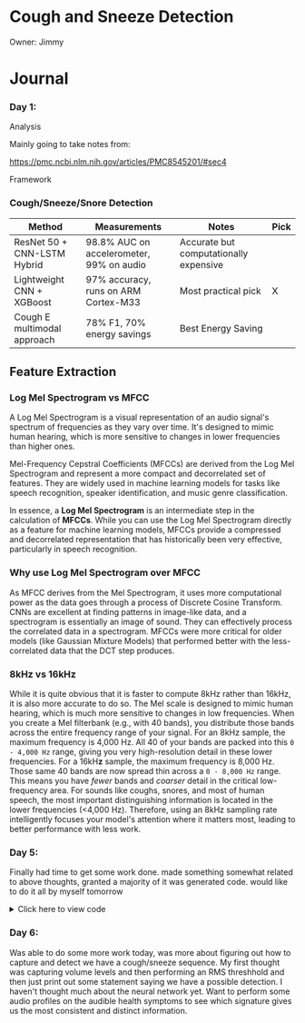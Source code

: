 # Cough and Sneeze Detection

Owner: Jimmy

# Journal

### Day 1:

Analysis

Mainly going to take notes from:

https://pmc.ncbi.nlm.nih.gov/articles/PMC8545201/#sec4

Framework

### Cough/Sneeze/Snore Detection

| Method                      | Measurements                             | Notes                                  | Pick |
| --------------------------- | ---------------------------------------- | -------------------------------------- | ---- |
| ResNet 50 + CNN-LSTM Hybrid | 98.8% AUC on accelerometer, 99% on audio | Accurate but computationally expensive |      |
| Lightweight CNN + XGBoost   | 97% accuracy, runs on ARM Cortex-M33     | Most practical pick                    | X    |
| Cough E multimodal approach | 78% F1, 70% energy savings               | Best Energy Saving                     |      |

## Feature Extraction

### Log Mel Spectrogram vs MFCC

A Log Mel Spectrogram is a visual representation of an audio signal's spectrum of frequencies as they vary over time. It's designed to mimic human hearing, which is more sensitive to changes in lower frequencies than higher ones.

Mel-Frequency Cepstral Coefficients (MFCCs) are derived from the Log Mel Spectrogram and represent a more compact and decorrelated set of features. They are widely used in machine learning models for tasks like speech recognition, speaker identification, and music genre classification.

In essence, a **Log Mel Spectrogram** is an intermediate step in the calculation of **MFCCs**. While you can use the Log Mel Spectrogram directly as a feature for machine learning models, MFCCs provide a compressed and decorrelated representation that has historically been very effective, particularly in speech recognition.

### Why use Log Mel Spectrogram over MFCC

As MFCC derives from the Mel Spectrogram, it uses more computational power as the data goes through a process of Discrete Cosine Transform. CNNs are excellent at finding patterns in image-like data, and a spectrogram is essentially an image of sound. They can effectively process the correlated data in a spectrogram. MFCCs were more critical for older models (like Gaussian Mixture Models) that performed better with the less-correlated data that the DCT step produces.

### 8kHz vs 16kHz

While it is quite obvious that it is faster to compute 8kHz rather than 16kHz, it is also more accurate to do so. The Mel scale is designed to mimic human hearing, which is much more sensitive to changes in low frequencies. When you create a Mel filterbank (e.g., with 40 bands), you distribute those bands across the entire frequency range of your signal. For an 8kHz sample, the maximum frequency is 4,000 Hz. All 40 of your bands are packed into this `0 - 4,000 Hz` range, giving you very high-resolution detail in these lower frequencies. For a 16kH**z** sample, the maximum frequency is 8,000 Hz. Those same 40 bands are now spread thin across a `0 - 8,000 Hz` range. This means you have _fewer_ bands and _coarser_ detail in the critical low-frequency area.
For sounds like coughs, snores, and most of human speech, the most important distinguishing information is located in the lower frequencies (<4,000 Hz). Therefore, using an 8kHz sampling rate intelligently focuses your model's attention where it matters most, leading to better performance with less work.

### Day 5:

Finally had time to get some work done. made something somewhat related to above thoughts, granted a majority of it was generated code. would like to do it all by myself tomorrow

<details>
    <summary>Click here to view code </summary>
    ```

    import numpy as np
    import sounddevice as sd
    import librosa
    import threading
    from collections import deque
    from dataclasses import dataclass
    import time
    import queue
    import matplotlib.pyplot as plt
    from matplotlib.animation import FuncAnimation
    import matplotlib

    matplotlib.use('TkAgg')

    @dataclass
    class AudioConfig:
    sample_rate: int = 8000
    channels: int = 1

        # Spectrogram parameters
        n_fft: int = 512
        hop_length: int = 256
        n_mels: int = 40

        # Buffer management
        buffer_duration: float = 15.0
        segment_duration: float = 1.0

        # Audio streaming - larger chunks reduce overflow
        blocksize: int = 2048  # Increased from default

    class AudioSpectrogramRecorder:
    def **init**(self, config: AudioConfig = AudioConfig(), simulation_mode=False):
    self.config = config
    self.simulation_mode = simulation_mode

            # Calculate buffer sizes
            self.max_buffer_samples = int(config.sample_rate * config.buffer_duration)
            self.segment_samples = int(config.sample_rate * config.segment_duration)

            # Rolling buffer for audio samples
            self.audio_buffer = deque(maxlen=self.max_buffer_samples)

            # Thread control
            self.is_recording = False
            self.lock = threading.Lock()
            self.stream = None

            # Visualization
            self.fig = None
            self.ax = None
            self.im = None
            self.is_visualizing = False

            # Overflow tracking
            self.overflow_count = 0

            if not simulation_mode:
                try:
                    self.audio_queue = queue.Queue(maxsize=50)  # Limit queue size
                except Exception as e:
                    print(f"Error initializing: {e}")
                    self.simulation_mode = True

        def _audio_callback(self, indata, frames, time_info, status):
            """Callback function for audio stream - must be FAST"""
            if status:
                if 'input overflow' in str(status).lower():
                    self.overflow_count += 1
                    if self.overflow_count % 10 == 1:  # Print every 10th overflow
                        print(f"Input overflow detected ({self.overflow_count} total)")

            # Don't process here - just queue it
            try:
                self.audio_queue.put_nowait(indata.copy())
            except queue.Full:
                # If queue is full, drop this chunk
                pass

        def _process_audio_queue(self):
            """Process audio data from queue - can be slower"""
            while self.is_recording:
                try:
                    audio_data = self.audio_queue.get(timeout=0.1)

                    if audio_data.ndim > 1:
                        audio_data = audio_data.flatten()

                    with self.lock:
                        self.audio_buffer.extend(audio_data)

                except queue.Empty:
                    continue

        def start_recording(self):
            """Start recording audio"""
            if self.simulation_mode:
                print("In simulation mode - use load_audio_file() or simulate_live_audio() instead")
                return

            if self.is_recording:
                print("Already recording!")
                return

            try:
                print("Available audio devices:")
                devices = sd.query_devices()
                print(devices)

                default_input = sd.query_devices(kind='input')
                if default_input is None:
                    print("\nNo audio input devices found!")
                    print("Switching to simulation mode...")
                    self.simulation_mode = True
                    return

                self.is_recording = True
                self.overflow_count = 0

                # Start processing thread
                self.process_thread = threading.Thread(target=self._process_audio_queue, daemon=True)
                self.process_thread.start()

                # Start audio stream with larger blocksize and latency
                self.stream = sd.InputStream(
                    samplerate=self.config.sample_rate,
                    channels=self.config.channels,
                    callback=self._audio_callback,
                    dtype=np.float32,
                    blocksize=self.config.blocksize,
                    latency='high'  # Higher latency = more stable
                )

                self.stream.start()
                print(f"Recording started at {self.config.sample_rate}Hz (blocksize={self.config.blocksize})")

            except Exception as e:
                print(f"Error starting recording: {e}")
                print("Switching to simulation mode...")
                self.simulation_mode = True
                self.is_recording = False

        def load_audio_file(self, audio_file_path):
            """Load audio from file (for testing/development)"""
            print(f"Loading audio from {audio_file_path}...")
            audio_data, sr = librosa.load(audio_file_path, sr=self.config.sample_rate, mono=True)

            with self.lock:
                self.audio_buffer.clear()
                self.audio_buffer.extend(audio_data)

            print(f"Loaded {len(audio_data)/sr:.2f}s of audio")
            return len(audio_data)/sr

        def simulate_live_audio(self, audio_file_path, chunk_duration=0.1):
            """Simulate live audio streaming from a file"""
            print(f"Simulating live audio from {audio_file_path}...")
            audio_data, sr = librosa.load(audio_file_path, sr=self.config.sample_rate, mono=True)

            chunk_size = int(self.config.sample_rate * chunk_duration)
            self.is_recording = True

            def stream_audio():
                idx = 0
                while self.is_recording and idx < len(audio_data):
                    chunk = audio_data[idx:idx + chunk_size]
                    with self.lock:
                        self.audio_buffer.extend(chunk)
                    idx += chunk_size
                    time.sleep(chunk_duration)

                print("Finished streaming audio file")
                self.is_recording = False

            stream_thread = threading.Thread(target=stream_audio, daemon=True)
            stream_thread.start()
            return stream_thread

        def generate_test_tone(self, frequency=440, duration=1.0):
            """Generate a test tone (useful for testing pipeline)"""
            t = np.linspace(0, duration, int(self.config.sample_rate * duration))
            tone = 0.5 * np.sin(2 * np.pi * frequency * t)

            with self.lock:
                self.audio_buffer.extend(tone)

            print(f"Generated {duration}s test tone at {frequency}Hz")

        def get_current_segment(self, duration: float = None):
            """Get the most recent audio segment"""
            if duration is None:
                duration = self.config.segment_duration

            n_samples = int(self.config.sample_rate * duration)

            with self.lock:
                if len(self.audio_buffer) < n_samples:
                    return None
                segment = np.array(list(self.audio_buffer)[-n_samples:])

            return segment

        def audio_to_log_mel_spectrogram(self, audio_segment):
            """Convert audio segment to log mel spectrogram"""
            if audio_segment is None or len(audio_segment) == 0:
                return None

            try:
                mel_spec = librosa.feature.melspectrogram(
                    y=audio_segment,
                    sr=self.config.sample_rate,
                    n_fft=self.config.n_fft,
                    hop_length=self.config.hop_length,
                    n_mels=self.config.n_mels,
                    fmax=self.config.sample_rate // 2
                )

                log_mel_spec = librosa.power_to_db(mel_spec, ref=np.max)
                return log_mel_spec
            except Exception as e:
                print(f"Error computing spectrogram: {e}")
                return None

        def get_spectrogram_for_inference(self, duration: float = None):
            """Get log mel spectrogram ready for neural network input"""
            audio_segment = self.get_current_segment(duration)

            if audio_segment is None:
                return None

            return self.audio_to_log_mel_spectrogram(audio_segment)

        def get_buffer_duration(self):
            """Get current buffer duration in seconds"""
            with self.lock:
                return len(self.audio_buffer) / self.config.sample_rate

        def visualize_live(self, display_duration=3.0, update_interval=200):
            """
            Display live spectrogram visualization

            Args:
                display_duration: How many seconds of audio to display
                update_interval: Update rate in milliseconds (200ms = 5 updates/sec)
            """
            self.is_visualizing = True

            # Setup the plot
            self.fig, self.ax = plt.subplots(figsize=(12, 6))
            self.fig.canvas.manager.set_window_title('Live Log Mel Spectrogram')

            # Initial empty spectrogram
            initial_spec = np.zeros((self.config.n_mels, 100))
            self.im = self.ax.imshow(
                initial_spec,
                aspect='auto',
                origin='lower',
                cmap='viridis',
                interpolation='nearest'
            )

            # Setup colorbar
            cbar = plt.colorbar(self.im, ax=self.ax)
            cbar.set_label('dB', rotation=270, labelpad=15)

            # Labels
            self.ax.set_xlabel('Time')
            self.ax.set_ylabel('Mel Frequency Bins')
            self.ax.set_title('Live Log Mel Spectrogram (8kHz, 0-4kHz)')

            # Cache for reducing computation
            self.last_update_time = time.time()
            self.cached_spec = None

            def update_plot(frame):
                """Update function for animation"""
                if not self.is_visualizing:
                    return self.im,

                # Throttle updates to avoid overloading
                current_time = time.time()
                if current_time - self.last_update_time < update_interval / 1000.0 * 0.9:
                    return self.im,

                self.last_update_time = current_time

                # Get spectrogram for display duration
                log_mel_spec = self.get_spectrogram_for_inference(duration=display_duration)

                if log_mel_spec is not None and log_mel_spec.shape[1] > 0:
                    self.cached_spec = log_mel_spec

                    # Update image data
                    self.im.set_data(log_mel_spec)
                    self.im.set_clim(vmin=log_mel_spec.min(), vmax=log_mel_spec.max())

                    # Update x-axis to show time in seconds
                    n_frames = log_mel_spec.shape[1]
                    time_labels = np.linspace(0, display_duration, 5)
                    frame_labels = np.linspace(0, n_frames-1, 5)
                    self.ax.set_xticks(frame_labels)
                    self.ax.set_xticklabels([f'{t:.1f}s' for t in time_labels])

                    # Update title with buffer info
                    buffer_dur = self.get_buffer_duration()
                    overflow_info = f" | Overflows: {self.overflow_count}" if self.overflow_count > 0 else ""
                    self.ax.set_title(
                        f'Live Log Mel Spectrogram | Buffer: {buffer_dur:.1f}s / {self.config.buffer_duration:.1f}s{overflow_info}'
                    )

                return self.im,

            # Create animation with reduced blit
            anim = FuncAnimation(
                self.fig,
                update_plot,
                interval=update_interval,
                blit=False,  # Changed to False for better stability
                cache_frame_data=False
            )

            plt.tight_layout()

            # Show plot (blocks until window is closed)
            try:
                plt.show()
            except KeyboardInterrupt:
                pass
            finally:
                self.is_visualizing = False
                print("Visualization stopped")

        def stop_recording(self):
            """Stop recording and cleanup"""
            if not self.is_recording:
                return

            self.is_recording = False
            self.is_visualizing = False

            if self.stream:
                self.stream.stop()
                self.stream.close()

            # Give threads time to finish
            time.sleep(0.2)

            print("Recording stopped")
            if self.overflow_count > 0:
                print(f"Total input overflows: {self.overflow_count}")

        def cleanup(self):
            """Release audio resources"""
            self.stop_recording()
            if self.fig:
                plt.close(self.fig)

    # Example usage

    if **name** == "**main**":
    print("=== Live Spectrogram Visualization ===\n")

        # Configure for better performance
        config = AudioConfig(
            blocksize=2048,  # Larger blocks = more stable
            buffer_duration=15.0
        )

        # Try real recording first
        recorder = AudioSpectrogramRecorder(config=config, simulation_mode=False)
        recorder.start_recording()

        # If no devices found, use simulation
        if recorder.simulation_mode:
            print("\n=== Running in simulation mode ===")
            recorder = AudioSpectrogramRecorder(config=config, simulation_mode=True)

            # Generate some test audio
            print("Generating test tones...")
            for freq in [440, 880, 1320, 1760]:
                recorder.generate_test_tone(frequency=freq, duration=0.5)

        # Start visualization with slower updates
        print("\nStarting visualization...")
        print("Close the window or press Ctrl+C to stop")

        try:
            # Slower update rate (200ms) to reduce CPU load
            recorder.visualize_live(display_duration=3.0, update_interval=200)
        except KeyboardInterrupt:
            print("\nStopping...")
        finally:
            recorder.cleanup()

    ```

</details>

### Day 6:

Was able to do some more work today, was more about figuring out how to capture and detect we have a cough/sneeze sequence. My first thought was capturing volume levels and then performing an RMS threshhold and then just print out some statement saying we have a possible detection. I haven't thought much about the neural network yet. Want to perform some audio profiles on the audible health symptoms to see which signature gives us the most consistent and distinct information.
